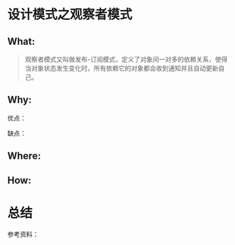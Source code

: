 # 设计模式之观察者模式
## What:

>观察者模式又叫做发布-订阅模式，定义了对象间一对多的依赖关系，使得当对象状态发生变化时，所有依赖它的对象都会收到通知并且自动更新自己。


## Why:
优点：


缺点：


## Where:


## How:



# 总结

参考资料：